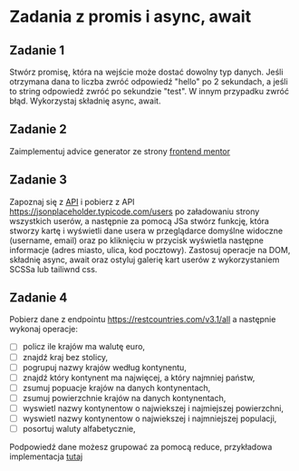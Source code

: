 # Zadania z promis i async, await

## Zadanie 1

Stwórz promisę, która na wejście może dostać dowolny typ danych. Jeśli otrzymana dana to liczba zwróć odpowiedź "hello" po 2 sekundach, a jeśli to string odpowiedź zwróć po sekundzie "test". W innym przypadku zwróć błąd. Wykorzystaj składnię async, await.

## Zadanie 2

Zaimplementuj advice generator ze strony [frontend mentor](https://www.frontendmentor.io/challenges/advice-generator-app-QdUG-13db)

## Zadanie 3

Zapoznaj się z [API](https://jsonplaceholder.typicode.com/) i pobierz z API https://jsonplaceholder.typicode.com/users po załadowaniu strony wszystkich userów, a następnie za pomocą JSa stwórz funkcję, która stworzy kartę i wyświetli dane usera w przeglądarce domyślne widoczne (username, email) oraz po kliknięciu w przycisk wyświetla następne informacje (adres miasto, ulica, kod pocztowy). Zastosuj operacje na DOM, składnię async, await oraz ostyluj galerię kart userów z wykorzystaniem SCSSa lub tailiwnd css.

## Zadanie 4

Pobierz dane z endpointu https://restcountries.com/v3.1/all a następnie wykonaj operacje:

- [ ] policz ile krajów ma walutę euro,
- [ ] znajdź kraj bez stolicy,
- [ ] pogrupuj nazwy krajów według kontynentu,
- [ ] znajdź który kontynent ma najwięcej, a który najmniej państw,
- [ ] zsumuj popuacje krajów na danych kontynentach,
- [ ] zsumuj powierzchnie krajów na danych kontynentach,
- [ ] wyswietl nazwy kontynentow o najwiekszej i najmiejszej powierzchni,
- [ ] wyswietl nazwy kontynentow o najwiekszej i najmniejszej populacji,
- [ ] posortuj waluty alfabetycznie,

Podpowiedź dane możesz grupować za pomocą reduce, przykładowa implementacja [tutaj](https://learnwithparam.com/blog/how-to-group-by-array-of-objects-using-a-key/)
